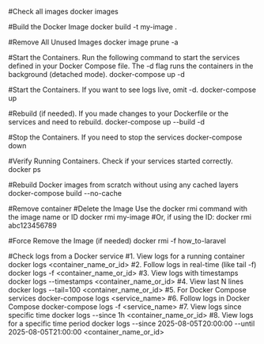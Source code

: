 #Check all images
docker images

#Build the Docker Image
docker build -t my-image .

#Remove All Unused Images
docker image prune -a

#Start the Containers. Run the following command to start the services defined in your Docker Compose file. The -d flag runs the containers in the background (detached mode).
docker-compose up -d

#Start the Containers. If you want to see logs live, omit -d.
docker-compose up

#Rebuild (if needed). If you made changes to your Dockerfile or the services and need to rebuild.
docker-compose up --build -d

#Stop the Containers. If you need to stop the services
docker-compose down

#Verify Running Containers. Check if your services started correctly.
docker ps

#Rebuild Docker images from scratch without using any cached layers
docker-compose build --no-cache

#Remove container
#Delete the Image Use the docker rmi command with the image name or ID
docker rmi my-image
#Or, if using the ID:
docker rmi abc123456789

#Force Remove the Image (if needed)
docker rmi -f how_to-laravel

#Check logs from a Docker service
#1. View logs for a running container
docker logs <container_name_or_id>
#2. Follow logs in real-time (like tail -f)
docker logs -f <container_name_or_id>
#3. View logs with timestamps
docker logs --timestamps <container_name_or_id>
#4. View last N lines
docker logs --tail=100 <container_name_or_id>
#5. For Docker Compose services
docker-compose logs <service_name>
#6. Follow logs in Docker Compose
docker-compose logs -f <service_name>
#7. View logs since specific time
docker logs --since 1h <container_name_or_id>
#8. View logs for a specific time period
docker logs --since 2025-08-05T20:00:00 --until 2025-08-05T21:00:00 <container_name_or_id>
